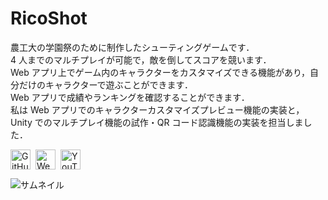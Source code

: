 # RicoShot

農工大の学園祭のために制作したシューティングゲームです．\
4 人までのマルチプレイが可能で，敵を倒してスコアを競います．\
Web アプリ上でゲーム内のキャラクターをカスタマイズできる機能があり，自分だけのキャラクターで遊ぶことができます．\
Web アプリで成績やランキングを確認することができます．\
私は Web アプリでのキャラクターカスタマイズプレビュー機能の実装と，Unity でのマルチプレイ機能の試作・QR コード認識機能の実装を担当しました．

<span style="display: flex; gap: 8px;">
    <a href="https://github.com/tuatmcc/SchoolFestival2024_Frontend">
        <img src="github-mark-white.png" alt="GitHub" width="32px">
    </a>
    <a href="https://github.com/tuatmcc/SchoolFestival2024_Unity">
        <img src="github-mark-white.png" alt="Web" width="32px">
    </a>
    <a href="https://www.youtube.com/watch?v=7DXXWY4bBso&ab_channel=tuatmcc">
        <img src="video.png" alt="YouTube" width="32px">
    </a>
</span>

![サムネイル](projects/RicoShot.png)

